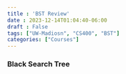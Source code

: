 ```yaml
---
title : 'BST Review'
date : 2023-12-14T01:04:40-06:00
draft : False
tags: ["UW-Madiosn", "CS400", "BST"]
categories: ["Courses"]
---
```


### Black Search Tree

